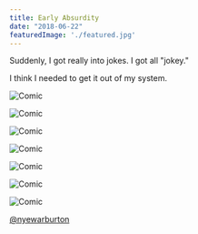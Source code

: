 ```yaml
---
title: Early Absurdity
date: "2018-06-22"
featuredImage: './featured.jpg'
---
```


Suddenly, I got really into jokes. I got all "jokey."

I think I needed to get it out of my system.

<!-- end -->

![Comic](./2012-02-15-netherdimension.png)

![Comic](./2012-02-20-philosophicaldinos.png)

![Comic](./2012-03-06-existentialabstraction.png)

![Comic](./2012-03-24-einstein.png)

![Comic](./2011-12-24-YoutubeGary.png)

![Comic](./2012-03-15-socialmedia.jpg)

![Comic](./2012-03-20-coffeeproblems.jpg)



[@nyewarburton](http://nyewarburton.com)
